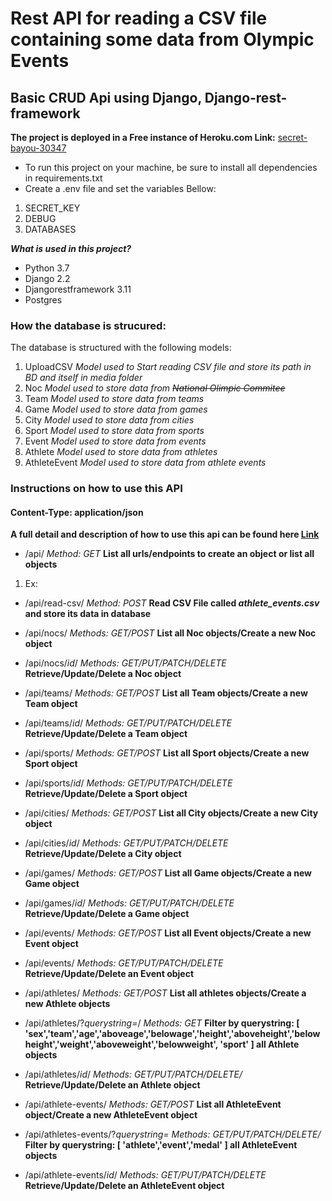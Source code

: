 # Rest API for reading a CSV file containing some data from Olympic Events
## Basic CRUD Api using Django, Django-rest-framework


**The project is deployed in a Free instance of Heroku.com Link:** 
[secret-bayou-30347](http://secret-bayou-30347.herokuapp.com/api/)
- To run this project on your machine, be sure to install all dependencies in
requirements.txt
- Create a .env file and set the variables Bellow:
1. SECRET_KEY
2. DEBUG
3. DATABASES

***What is used in this project?***
- Python 3.7
- Django 2.2
- Djangorestframework 3.11
- Postgres

### How the database is strucured: ###
The database is structured with the following models:
1. UploadCSV *Model used to Start reading CSV file and store its path in BD and itself in media folder*
2. Noc *Model used to store data from ~~National Olimpic Commitee~~*
3. Team *Model used to store data from teams*
4. Game *Model used to store data from games*
5. City *Model used to store data from cities*
6. Sport *Model used to store data from sports*
7. Event *Model used to store data from events*
8. Athlete *Model used to store data from athletes*
9. AthleteEvent *Model used to store data from athlete events*

### Instructions on how to use this API ###
#### Content-Type: application/json ####

**A full detail and description of how to use this api can be found here [Link](https://web.postman.co/collections/1758773-a7e7c7f6-1593-45cc-a664-d0751bc56636?version=latest&workspace=5ce8abda-99f0-44fb-8231-cd3182b9a4a0)**

- /api/ *Method: GET* **List all urls/endpoints to create an object or list all objects**
1. Ex: 

- /api/read-csv/ *Method: POST* **Read CSV File called _athlete_events.csv_ and store its data in database**

- /api/nocs/ *Methods: GET/POST* **List all Noc objects/Create a new Noc object**
- /api/nocs/*id*/ *Methods: GET/PUT/PATCH/DELETE* **Retrieve/Update/Delete a Noc object**

- /api/teams/ *Methods: GET/POST* **List all Team objects/Create a new Team object**
- /api/teams/*id*/ *Methods: GET/PUT/PATCH/DELETE* **Retrieve/Update/Delete a Team object**

- /api/sports/ *Methods: GET/POST* **List all Sport objects/Create a new Sport object**
- /api/sports/*id*/ *Methods: GET/PUT/PATCH/DELETE* **Retrieve/Update/Delete a Sport object**

- /api/cities/ *Methods: GET/POST* **List all City objects/Create a new City object**
- /api/cities/*id*/ *Methods: GET/PUT/PATCH/DELETE* **Retrieve/Update/Delete a City object**

- /api/games/ *Methods: GET/POST* **List all Game objects/Create a new Game object**
- /api/games/*id*/ *Methods: GET/PUT/PATCH/DELETE* **Retrieve/Update/Delete a Game object**

- /api/events/ *Methods: GET/POST* **List all Event objects/Create a new Event object**
- /api/events/ *Methods: GET/PUT/PATCH/DELETE* **Retrieve/Update/Delete an Event object**

- /api/athletes/ *Methods: GET/POST* **List all athletes objects/Create a new Athlete objects**
- /api/athletes/?*querystring=*/ *Methods: GET* **Filter by querystring: [ 'sex','team','age','aboveage','belowage','height','aboveheight','belowheight','weight','aboveweight','belowweight', 'sport' ] all Athlete objects**
- /api/athletes/*id*/ *Methods: GET/PUT/PATCH/DELETE/* **Retrieve/Update/Delete an Athlete object**

- /api/athlete-events/ *Methods: GET/POST* **List all AthleteEvent object/Create a new AthleteEvent object**
- /api/athletes-events/?*querystring=* *Methods: GET/PUT/PATCH/DELETE/* **Filter by querystring: [ 'athlete','event','medal' ] all AthleteEvent objects**
- /api/athlete-events/*id*/ *Methods: GET/PUT/PATCH/DELETE* **Retrieve/Update/Delete an AthleteEvent object**

